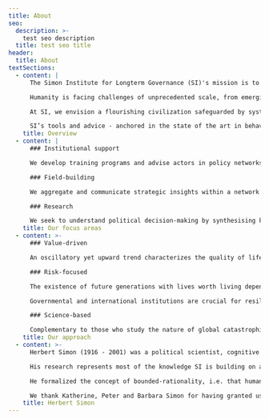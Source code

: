 ```yaml
---
title: About
seo:
  description: >-
    test seo description
  title: test seo title
header:
  title: About
textSections:
  - content: |
      The Simon Institute for Longterm Governance (SI)'s mission is to increase the capacity of policy networks to anticipate global catastrophic risks and build resilience for civilization to flourish. Based in Geneva, Switzerland, SI works with policy networks centered around the United Nations, the European Union and national governments to discreetly foster their cooperation with the future.

      Humanity is facing challenges of unprecedented scale, from emerging biotechnology to superhuman intelligence. Public policy-making - the processes of blending information and interests to govern societies - is crucial for the implementation of viable solutions and can be improved (or worsened).

      At SI, we envision a flourishing civilization safeguarded by systems that mitigate global catastrophic risks.

      SI’s tools and advice - anchored in the state of the art in behavioural science - help decision-makers cope with uncertainty, competing objectives and the glut of information.
    title: Overview
  - content: |
      ### Institutional support

      We develop training programs and advise actors in policy networks with a focus on improving the collective capacity to process information and coordinate in a timely manner.

      ### Field-building

      We aggregate and communicate strategic insights within a network of longtermist policy actors to strengthen coordination, research and policy engagement.

      ### Research

      We seek to understand political decision-making by synthesising knowledge, formally modelling system dynamics and empirically testing models and hypotheses through experimentation.
    title: Our focus areas
  - content: >-
      ### Value-driven

      An oscillatory yet upward trend characterizes the quality of life on earth. Despite harmful events such as large-scale epidemics and world wars, human civilization seems to progressively reach better equilibria. People are living longer and better, which suggests the future could be even better - and bigger. But with new capabilities come new risks.

      ### Risk-focused

      The existence of future generations with lives worth living depends on our civilization’s ability to safeguard them from global catastrophic risks. To better manage low-probability, high-impact events, it is important to improve adaptive decision-making in political institutions.

      Governmental and international institutions are crucial for resilience because policy-making facilitates large-scale action with longterm impacts. Designing effective longterm policy is difficult, however. High levels of uncertainty characterize our understanding of the drivers and effects of global challenges and how best to handle them. Policy-making consists of a myriad of actors with competing goals, imperfectly aggregating local information and concerns into collective outcomes. Humans have not evolved to coordinate around global issues in ways that would optimize longterm outcomes.

      ### Science-based

      Complementary to those who study the nature of global catastrophic risks, we focus on collective decision-making processes in policy networks to mitigate risks. We are uniting knowledge on public policy-making processes, human behaviour, the nature of risks, the drivers of resilience and the interface of science and policy.
    title: Our approach
  - content: >-
      Herbert Simon (1916 - 2001) was a political scientist, cognitive psychologist, computer scientist and economist.

      His research represents most of the knowledge SI is building on and aims to contribute to.

      He formalized the concept of bounded-rationality, i.e. that humans make decisions under uncertainty with cognitive constraints. He received the Nobel Prize in Economics in 1978 and the Turing Award in 1975. He is known for having seminally contributed to the fields of behavioural economics, public administration, complexity science and artificial intelligence.

      We thank Katherine, Peter and Barbara Simon for having granted us the honour of naming the Institute for Longterm Governance after their father.
    title: Herbert Simon
---
```

